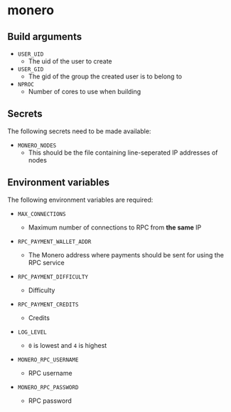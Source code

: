 monero
======

## Build arguments

* `USER_UID`
	* The uid of the user to create
* `USER_GID`
	* The gid of the group the created user
	is to belong to
* `NPROC`
	* Number of cores to use when building

## Secrets

The following secrets need to be made
available:

* `MONERO_NODES`
	* This should be the file containing
	line-seperated IP addresses of nodes

## Environment variables

The following environment variables
are required:

* `MAX_CONNECTIONS`
	* Maximum number of connections to RPC
	from **the same** IP
* `RPC_PAYMENT_WALLET_ADDR`
	* The Monero address where payments
	should be sent for using the RPC
	service
* `RPC_PAYMENT_DIFFICULTY`
	* Difficulty
* `RPC_PAYMENT_CREDITS`
	* Credits
* `LOG_LEVEL`
	* `0` is lowest and `4` is highest

* `MONERO_RPC_USERNAME`
	* RPC username
* `MONERO_RPC_PASSWORD`
	* RPC password
